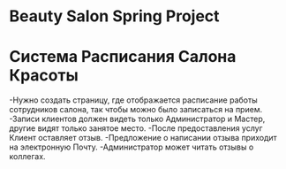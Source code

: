 # Beauty Salon Spring Project
<h1>Система Расписания Салона Красоты</h1>
-Нужно создать страницу, где отображается расписание работы сотрудников салона, так чтобы можно было записаться на прием. 
-Записи клиентов должен видеть только Администратор и Мастер, другие видят только занятое место. 
-После предоставления услуг Клиент оставляет отзыв. 
-Предложение о написании отзыва приходит на электронную Почту. 
-Администратор может читать отзывы о коллегах.
